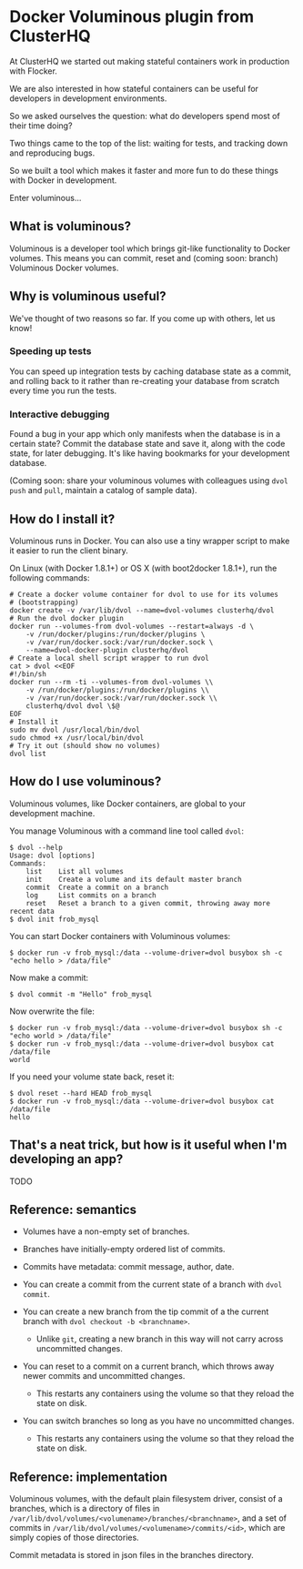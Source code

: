 # Docker Voluminous plugin from ClusterHQ

At ClusterHQ we started out making stateful containers work in production with Flocker.

We are also interested in how stateful containers can be useful for developers in development environments.

So we asked ourselves the question: what do developers spend most of their time doing?

Two things came to the top of the list: waiting for tests, and tracking down and reproducing bugs.

So we built a tool which makes it faster and more fun to do these things with Docker in development.

Enter voluminous...

## What is voluminous?

Voluminous is a developer tool which brings git-like functionality to Docker volumes.
This means you can commit, reset and (coming soon: branch) Voluminous Docker volumes.

## Why is voluminous useful?

We've thought of two reasons so far.
If you come up with others, let us know!

### Speeding up tests

You can speed up integration tests by caching database state as a commit, and rolling back to it rather than re-creating your database from scratch every time you run the tests.

### Interactive debugging

Found a bug in your app which only manifests when the database is in a certain state?
Commit the database state and save it, along with the code state, for later debugging.
It's like having bookmarks for your development database.

(Coming soon: share your voluminous volumes with colleagues using `dvol push` and `pull`, maintain a catalog of sample data).

## How do I install it?

Voluminous runs in Docker.
You can also use a tiny wrapper script to make it easier to run the client binary.

On Linux (with Docker 1.8.1+) or OS X (with boot2docker 1.8.1+), run the following commands:

```
# Create a docker volume container for dvol to use for its volumes
# (bootstrapping)
docker create -v /var/lib/dvol --name=dvol-volumes clusterhq/dvol
# Run the dvol docker plugin
docker run --volumes-from dvol-volumes --restart=always -d \
    -v /run/docker/plugins:/run/docker/plugins \
    -v /var/run/docker.sock:/var/run/docker.sock \
    --name=dvol-docker-plugin clusterhq/dvol
# Create a local shell script wrapper to run dvol
cat > dvol <<EOF
#!/bin/sh
docker run --rm -ti --volumes-from dvol-volumes \\
    -v /run/docker/plugins:/run/docker/plugins \\
    -v /var/run/docker.sock:/var/run/docker.sock \\
    clusterhq/dvol dvol \$@
EOF
# Install it
sudo mv dvol /usr/local/bin/dvol
sudo chmod +x /usr/local/bin/dvol
# Try it out (should show no volumes)
dvol list
```

## How do I use voluminous?

Voluminous volumes, like Docker containers, are global to your development machine.

You manage Voluminous with a command line tool called `dvol`:

```
$ dvol --help
Usage: dvol [options]
Commands:
    list    List all volumes
    init    Create a volume and its default master branch
    commit  Create a commit on a branch
    log     List commits on a branch
    reset   Reset a branch to a given commit, throwing away more recent data
$ dvol init frob_mysql
```

You can start Docker containers with Voluminous volumes:

```
$ docker run -v frob_mysql:/data --volume-driver=dvol busybox sh -c "echo hello > /data/file"
```

Now make a commit:

```
$ dvol commit -m "Hello" frob_mysql
```

Now overwrite the file:

```
$ docker run -v frob_mysql:/data --volume-driver=dvol busybox sh -c "echo world > /data/file"
$ docker run -v frob_mysql:/data --volume-driver=dvol busybox cat /data/file
world
```

If you need your volume state back, reset it:

```
$ dvol reset --hard HEAD frob_mysql
$ docker run -v frob_mysql:/data --volume-driver=dvol busybox cat /data/file
hello
```

## That's a neat trick, but how is it useful when I'm developing an app?

TODO

## Reference: semantics

* Volumes have a non-empty set of branches.
* Branches have initially-empty ordered list of commits.
* Commits have metadata: commit message, author, date.

* You can create a commit from the current state of a branch with `dvol commit`.
* You can create a new branch from the tip commit of a the current branch with `dvol checkout -b <branchname>`.

    * Unlike `git`, creating a new branch in this way will not carry across uncommitted changes.
* You can reset to a commit on a current branch, which throws away newer commits and uncommitted changes.
    * This restarts any containers using the volume so that they reload the state on disk.
* You can switch branches so long as you have no uncommitted changes.
    * This restarts any containers using the volume so that they reload the state on disk.

## Reference: implementation

Voluminous volumes, with the default plain filesystem driver, consist of a branches, which is a directory of files in `/var/lib/dvol/volumes/<volumename>/branches/<branchname>`, and a set of commits in `/var/lib/dvol/volumes/<volumename>/commits/<id>`, which are simply copies of those directories.

Commit metadata is stored in json files in the branches directory.
